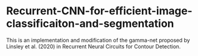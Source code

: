 # Recurrent-CNN-for-efficient-image-classificaiton-and-segmentation

This is an implementation and modification of the gamma-net proposed by Linsley et al. (2020) in Recurrent Neural Circuits for Contour Detection.
